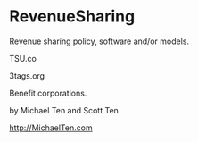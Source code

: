 # RevenueSharing
Revenue sharing policy, software and/or models. 

TSU.co

3tags.org

Benefit corporations. 

by Michael Ten and Scott Ten

http://MichaelTen.com


